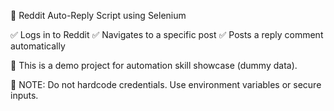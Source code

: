 🚀 Reddit Auto-Reply Script using Selenium

✅ Logs in to Reddit
✅ Navigates to a specific post
✅ Posts a reply comment automatically

🧪 This is a demo project for automation skill showcase (dummy data).

🔐 NOTE: Do not hardcode credentials. Use environment variables or secure inputs.
